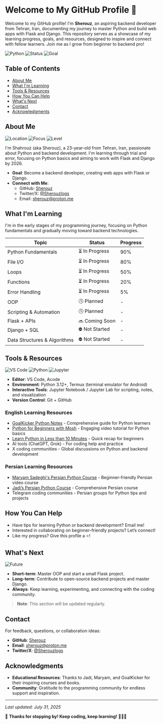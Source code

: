 # Welcome to My GitHub Profile 🚀

Welcome to my GitHub profile! I'm **Sherouz**, an aspiring backend developer from Tehran, Iran, documenting my journey to master Python and build web apps with Flask and Django. This repository serves as a showcase of my learning progress, goals, and resources, designed to inspire and connect with fellow learners. Join me as I grow from beginner to backend pro!

![Python](https://img.shields.io/badge/Python-3.12%2B-blue?logo=python)
![Status](https://img.shields.io/badge/Status-Actively_Learning-brightgreen)
![Goal](https://img.shields.io/badge/Goal-Backend_Developer-FFD700?logo=codeigniter)

## Table of Contents
- [About Me](#about-me)
- [What I'm Learning](#what-im-learning)
- [Tools & Resources](#tools--resources)
- [How You Can Help](#how-you-can-help)
- [What's Next](#whats-next)
- [Contact](#contact)
- [Acknowledgments](#acknowledgments)

## About Me

![Location](https://img.shields.io/badge/Location-Tehran-FF4500?logo=map&logoColor=white)
![Focus](https://img.shields.io/badge/Focus-Backend_Enthusiast-4682B4?logo=server&logoColor=white)
![Level](https://img.shields.io/badge/Level-Beginner_to_Intermediate-00CED1?logo=bookstack&logoColor=white)

I'm Shahrouz (aka Sherouz), a 23-year-old from Tehran, Iran, passionate about Python and backend development. I'm learning through trial and error, focusing on Python basics and aiming to work with Flask and Django by 2026.

- **Goal**: Become a backend developer, creating web apps with Flask or Django.
- **Connect with Me**:
  - GitHub: [Sherouz](https://github.com/Sherouz)
  - Twitter/X: [@Sherouzlogs](https://twitter.com/Sherouzlogs)
  - Email: [sherouz@proton.me](mailto:sherouz@proton.me)

## What I'm Learning

I'm in the early stages of my programming journey, focusing on Python fundamentals and gradually moving toward backend technologies.

| Topic                        | Status           | Progress  |
| ---------------------------- | ---------------- | --------- |
| Python Fundamentals          | ⏳ In Progress   | 90%       |
| File I/O                     | ⏳ In Progress   | 80%       |
| Loops                        | ⏳ In Progress   | 50%       |
| Functions                    | ⏳ In Progress   | 20%       |
| Error Handling | ⏳ In Progress | 5% |
| OOP         | 🕓 Planned       | -         |
| Scripting & Automation       | 🕓 Planned       | -         |
| Flask + APIs                 | 🔜 Coming Soon   | -         |
| Django + SQL                 | ⛔ Not Started   | -         |
| Data Structures & Algorithms | ⛔ Not Started   | -         |

## Tools & Resources

![VS Code](https://img.shields.io/badge/Editor-VS%20Code-007ACC?logo=visualstudiocode&logoColor=white)
![Python](https://img.shields.io/badge/Python-3.12%2B-3776AB?logo=python&logoColor=FFD43B)
![Jupyter](https://img.shields.io/badge/Jupyter-Notebook-F37626?logo=jupyter&logoColor=white)

- **Editor**: VS Code, Acode
- **Environment**: Python 3.12+, Termux (terminal emulator for Android)
- **Interactive Tools**: Jupyter Notebook / Jupyter Lab for scripting, notes, and visualization
- **Version Control**: Git + GitHub

### English Learning Resources
- [GoalKicker Python Notes](https://www.goalkicker.com/PythonBook/PythonNotesForProfessionals.pdf) - Comprehensive guide for Python learners
- [Python for Beginners with Mosh](https://youtu.be/kqtD5dpn9C8?si=p6alLmEsFokj_nCb) - Engaging video tutorial for Python basics
- [Learn Python in Less than 10 Minutes](https://youtu.be/fWjsdhR3z3c?si=OBBMCScgsN1uAk6L) - Quick recap for beginners
- AI tools (ChatGPT, Grok) - For coding help and practice
- X coding communities - Global discussions on Python and backend development

### Persian Learning Resources
- [Maryam Sadeghi's Persian Python Course](https://youtu.be/BsScQ1mOKrA?si=Wvgidb6tAkt15jly) - Beginner-friendly Persian video course
- [Jadi’s Persian Python Course](https://maktabkhooneh.org/course/%D8%A2%D9%85%D9%88%D8%B2%D8%B4-%D8%A8%D8%B1%D9%86%D8%A7%D9%85%D9%87-%D9%86%D9%88%DB%8C%D8%B3%DB%8C-%D8%A8%D8%A7-%D9%BE%D8%A7%DB%8C%D8%AA%D9%88%D9%86-%D9%85%D9%82%D8%AF%D9%85%D8%A7%D8%AA%DB%8C-mk346/) - Comprehensive Persian course
- Telegram coding communities - Persian groups for Python tips and projects

## How You Can Help

- Have tips for learning Python or backend development? Email me!
- Interested in collaborating on beginner-friendly projects? Let’s connect!
- Like my progress? Give this profile a ⭐!

## What's Next

![Future](https://img.shields.io/badge/Future-Open_Source_Contributor-FF6F61?logo=opensourceinitiative&logoColor=white)

- **Short-term**: Master OOP and start a small Flask project.
- **Long-term**: Contribute to open-source backend projects and master Django.
- **Always**: Keep learning, experimenting, and connecting with the coding community.

> **Note**: This section will be updated regularly.

## Contact

For feedback, questions, or collaboration ideas:
- **GitHub**: [Sherouz](https://github.com/Sherouz)
- **Email**: [sherouz@proton.me](mailto:sherouz@proton.me)
- **Twitter/X**: [@Sherouzlogs](https://twitter.com/Sherouzlogs)

## Acknowledgments

- **Educational Resources**: Thanks to Jadi, Maryam, and GoalKicker for their inspiring courses and books.
- **Community**: Gratitude to the programming community for endless support and inspiration.

---

*Last updated: July 31, 2025*

🫡 **Thanks for stopping by! Keep coding, keep learning!** 👨🏽‍💻